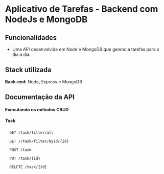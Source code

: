 # Aplicativo de Tarefas - Backend com NodeJs e MongoDB

## Funcionalidades

- Uma API desenvolvida em Node e MongoDB que gerencia tarefas para o dia a dia.


## Stack utilizada

**Back-end:** Node, Express e MongoDB

## Documentação da API

#### Executando os métodos CRUD
##### Task

```http
  GET /task/filter/all
```
```http
  GET //task/filter/byid/{id}
```
```http
  POST /task
```
```http
  PUT /task/{id}
```
```http
  DELETE /task/{id}
```
